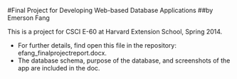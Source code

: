 #Final Project for Developing Web-based Database Applications
##by Emerson Fang

This is a project for CSCI E-60 at Harvard Extension School, Spring 2014.
* For further details, find open this file in the repository: efang_finalprojectreport.docx.
 * The database schema, purpose of the database, and screenshots of the app are included in the doc.